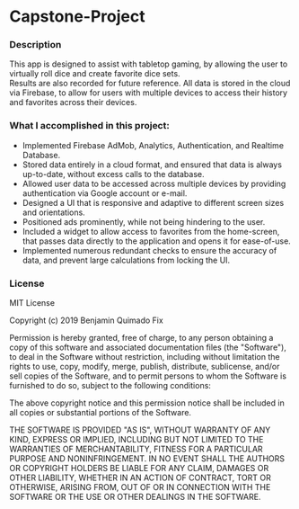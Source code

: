 # Capstone-Project

### Description
This app is designed to assist with tabletop gaming, by allowing the user to virtually roll dice and create favorite dice sets.  
Results are also recorded for future reference.
All data is stored in the cloud via Firebase, to allow for users with multiple devices to access their history and favorites across their devices.

### What I accomplished in this project:

* Implemented Firebase AdMob, Analytics, Authentication, and Realtime Database.
* Stored data entirely in a cloud format, and ensured that data is always up-to-date, without excess calls to the database.
* Allowed user data to be accessed across multiple devices by providing authentication via Google account or e-mail.
* Designed a UI that is responsive and adaptive to different screen sizes and orientations.
* Positioned ads prominently, while not being hindering to the user.
* Included a widget to allow access to favorites from the home-screen, that passes data directly to the application and opens it for ease-of-use.
* Implemented numerous redundant checks to ensure the accuracy of data, and prevent large calculations from locking the UI.

### License

MIT License

Copyright (c) 2019 Benjamin Quimado Fix

Permission is hereby granted, free of charge, to any person obtaining a copy
of this software and associated documentation files (the "Software"), to deal
in the Software without restriction, including without limitation the rights
to use, copy, modify, merge, publish, distribute, sublicense, and/or sell
copies of the Software, and to permit persons to whom the Software is
furnished to do so, subject to the following conditions:

The above copyright notice and this permission notice shall be included in all
copies or substantial portions of the Software.

THE SOFTWARE IS PROVIDED "AS IS", WITHOUT WARRANTY OF ANY KIND, EXPRESS OR
IMPLIED, INCLUDING BUT NOT LIMITED TO THE WARRANTIES OF MERCHANTABILITY,
FITNESS FOR A PARTICULAR PURPOSE AND NONINFRINGEMENT. IN NO EVENT SHALL THE
AUTHORS OR COPYRIGHT HOLDERS BE LIABLE FOR ANY CLAIM, DAMAGES OR OTHER
LIABILITY, WHETHER IN AN ACTION OF CONTRACT, TORT OR OTHERWISE, ARISING FROM,
OUT OF OR IN CONNECTION WITH THE SOFTWARE OR THE USE OR OTHER DEALINGS IN THE
SOFTWARE.
